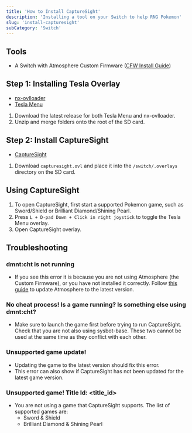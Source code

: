 ```yaml
---
title: 'How to Install CaptureSight'
description: 'Installing a tool on your Switch to help RNG Pokemon'
slug: 'install-capturesight'
subCategory: 'Switch'
---
```


## Tools

- A Switch with Atmosphere Custom Firmware ([CFW Install Guide](https://switchgui.de/switch-guide/))

## Step 1: Installing Tesla Overlay

- [nx-ovlloader](https://github.com/WerWolv/nx-ovlloader/releases)
- [Tesla Menu](https://github.com/WerWolv/Tesla-Menu/releases)

1. Download the latest release for both Tesla Menu and nx-ovlloader.
2. Unzip and merge folders onto the root of the SD card.

## Step 2: Install CaptureSight

- [CaptureSight](https://github.com/zaksabeast/CaptureSight/releases)

1. Download `capturesight.ovl` and place it into the `/switch/.overlays` directory on the SD card.

## Using CaptureSight

1. To open CaptureSight, first start a supported Pokemon game, such as Sword/Shield or Brilliant Diamond/Shining Pearl.
2. Press `L + D-pad Down + Click in right joystick` to toggle the Tesla Menu overlay.
3. Open CaptureSight overlay.

## Troubleshooting

### dmnt:cht is not running

- If you see this error it is because you are not using Atmosphere (the Custom Firmware), or you have not installed it correctly. Follow [this guide](https://switchgui.de/switch-guide/extras/updating/) to update Atmosphere to the latest version.

### No cheat process! Is a game running? Is something else using dmnt:cht?

- Make sure to launch the game first before trying to run CaptureSight. Check that you are not also using sysbot-base. These two cannot be used at the same time as they conflict with each other.

### Unsupported game update!

- Updating the game to the latest version should fix this error.
- This error can also show if CaptureSight has not been updated for the latest game version.

### Unsupported game! Title Id: <title_id>

- You are not using a game that CaptureSight supports. The list of supported games are:
  - Sword & Shield
  - Brilliant Diamond & Shining Pearl
